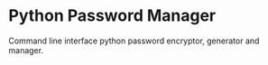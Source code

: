 # Python Password Manager
Command line interface python password encryptor, generator and manager.


